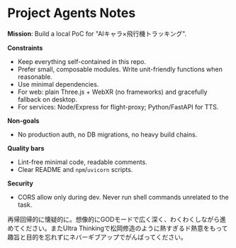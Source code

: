 # Project Agents Notes

**Mission**: Build a local PoC for "AIキャラ×飛行機トラッキング".

**Constraints**
- Keep everything self-contained in this repo.
- Prefer small, composable modules. Write unit-friendly functions when reasonable.
- Use minimal dependencies.
- For web: plain Three.js + WebXR (no frameworks) and gracefully fallback on desktop.
- For services: Node/Express for flight-proxy; Python/FastAPI for TTS.

**Non-goals**
- No production auth, no DB migrations, no heavy build chains.

**Quality bars**
- Lint-free minimal code, readable comments.
- Clear README and `npm`/`uvicorn` scripts.

**Security**
- CORS allow only during dev. Never run shell commands unrelated to the task.

再帰回帰的に懐疑的に。想像的にGODモードで広く深く、わくわくしながら進めてください。またUltra Thinkingで松岡修造のように熱すぎるド熱意をもって趣旨と目的を忘れずにネバーギブアップでがんばってください。
